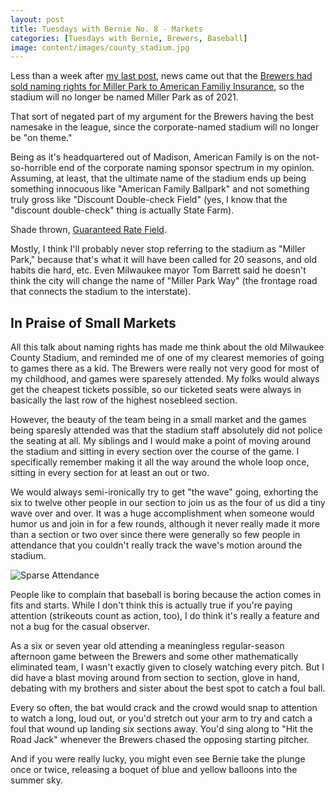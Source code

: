 ```yaml
---
layout: post
title: Tuesdays with Bernie No. 8 - Markets
categories: [Tuesdays with Bernie, Brewers, Baseball]
image: content/images/county_stadium.jpg
---
```


Less than a week after [my last post](https://www.bradwestness.com/2019/01/15/tuesdays-with-bernie-no-8-namesakes/), news came out that the [Brewers had sold naming rights
for Miller Park to American Familiy Insurance](https://www.mlb.com/brewers/news/brewers-announce-ballpark-naming-rights-deal/c-303013210), so the stadium will no longer be named Miller Park
as of 2021. 

That sort of negated part of my argument for the Brewers having the best namesake
in the league, since the corporate-named stadium will no longer be "on theme."

Being as it's headquartered out of Madison, American Family is on the not-so-horrible end of
the corporate naming sponsor spectrum in my opinion. Assuming, at least, that the ultimate name of the stadium ends up being something innocuous like "American Family Ballpark" and not
something truly gross like "Discount Double-check Field" (yes, I know that the "discount 
double-check" thing is actually State Farm). 

Shade thrown, [Guaranteed Rate Field](https://en.wikipedia.org/wiki/Guaranteed_Rate_Field).

Mostly, I think I'll probably never stop referring to the stadium as "Miller Park," because
that's what it will have been called for 20 seasons, and old habits die hard, etc. Even Milwaukee
mayor Tom Barrett said he doesn't think the city will change the name of "Miller Park Way"
(the frontage road that connects the stadium to the interstate).

## In Praise of Small Markets

All this talk about naming rights has made me think about the old Milwaukee County Stadium,
and reminded me of one of my clearest memories of going to games there as a kid. The Brewers
were really not very good for most of my childhood, and games were sparesely attended. My 
folks would always get the cheapest tickets possible, so our ticketed seats were always in
basically the last row of the highest nosebleed section.

However, the beauty of the team being in a small market and the games being sparesly attended
was that the stadium staff absolutely did not police the seating at all. My siblings and I would make a point of moving around the stadium and sitting in every section over
the course of the game. I specifically remember making it all the way around the whole loop
once, sitting in every section for at least an out or two.

We would always semi-ironically try to get "the wave" going, exhorting the six to twelve other people in our section to join us as the four of us did a tiny wave over and over. It was
a huge accomplishment when someone would humor us and join in for a few rounds, although it
never really made it more than a section or two over since there were generally so few people
in attendance that you couldn't really track the wave's motion around the stadium.

![Sparse Attendance](https://www.bradwestness.com/content/images/sparse.jpg)

People like to complain that baseball is boring because the action comes in fits and starts.
While I don't think this is actually true if you're paying attention (strikeouts count
as action, too), I do think it's really a feature and not a bug for the casual observer.

As a six or seven year old attending a meaningless regular-season afternoon game between the 
Brewers and some other mathematically eliminated team, I wasn't exactly given to closely
watching every pitch. But I did have a blast moving around from section to section, glove in hand,
debating with my brothers and sister about the best spot to catch a foul ball.

Every so often, the bat would crack and the crowd would snap to attention to watch a long, loud
out, or you'd stretch out your arm to try and catch a foul that wound up landing six sections away. You'd sing along to "Hit the Road Jack" whenever the Brewers chased the opposing starting pitcher.

And if you were really lucky, you might even see Bernie take the plunge once or twice, releasing a boquet of blue and yellow balloons into the summer sky.